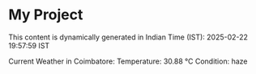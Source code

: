 # My Project

This content is dynamically generated in Indian Time (IST): 2025-02-22 19:57:59 IST


Current Weather in Coimbatore:
Temperature: 30.88 °C
Condition: haze
